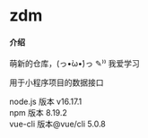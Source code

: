 # zdm

#### 介绍

萌新的仓库，(っ•̀ω•́)っ ✎⁾⁾ 我爱学习

用于小程序项目的数据接口

<!-- 结尾两个空格表示换行 -->

node.js 版本 v16.17.1  
npm 版本 8.19.2  
vue-cli 版本@vue/cli 5.0.8
